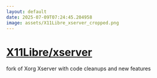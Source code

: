 ```yaml
---
layout: default
date: 2025-07-09T07:24:45.204958
image: assets/X11Libre_xserver_cropped.png
---
```


# [X11Libre/xserver](https://github.com/X11Libre/xserver)

fork of Xorg Xserver with code cleanups and new features
